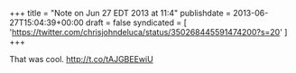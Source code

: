 +++
title = "Note on Jun 27 EDT 2013 at 11:4"
publishdate = 2013-06-27T15:04:39+00:00
draft = false
syndicated = [ 'https://twitter.com/chrisjohndeluca/status/350268445591474200?s=20' ]
+++

That was cool.  http://t.co/tAJGBEEwiU

